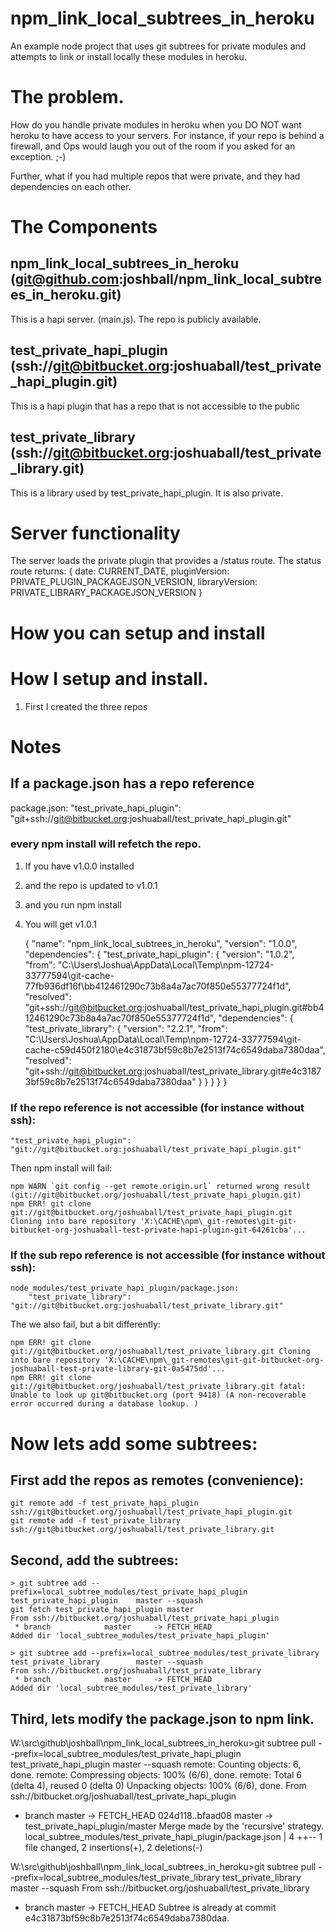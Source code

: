 # npm_link_local_subtrees_in_heroku
An example node project that uses git subtrees for private modules and attempts to link or install locally these modules in heroku.

# The problem.
How do you handle private modules in heroku when you DO NOT want heroku to have access to your servers. For instance, if your
repo is behind a firewall, and Ops would laugh you out of the room if you asked for an exception. ;-)

Further, what if you had multiple repos that were private, and they had dependencies on each other.


# The Components

## npm_link_local_subtrees_in_heroku (git@github.com:joshball/npm_link_local_subtrees_in_heroku.git)
This is a hapi server. (main.js). The repo is publicly available.

## test_private_hapi_plugin (ssh://git@bitbucket.org:joshuaball/test_private_hapi_plugin.git)
This is a hapi plugin that has a repo that is not accessible to the public

## test_private_library (ssh://git@bitbucket.org:joshuaball/test_private_library.git)
This is a library used by test_private_hapi_plugin. It is also private.

# Server functionality
The server loads the private plugin that provides a /status route. The status route returns:
    {
        date: CURRENT_DATE,
        pluginVersion: PRIVATE_PLUGIN_PACKAGEJSON_VERSION,
        libraryVersion: PRIVATE_LIBRARY_PACKAGEJSON_VERSION
    }

# How you can setup and install


# How I setup and install.
1. First I created the three repos


# Notes

## If a package.json has a repo reference
package.json: "test_private_hapi_plugin": "git+ssh://git@bitbucket.org:joshuaball/test_private_hapi_plugin.git"

### every npm install will refetch the repo.
1. If you have v1.0.0 installed
2. and the repo is updated to v1.0.1
3. and you run npm install
4. You will get v1.0.1

    {
      "name": "npm_link_local_subtrees_in_heroku",
      "version": "1.0.0",
      "dependencies": {
        "test_private_hapi_plugin": {
          "version": "1.0.2",
          "from": "C:\\Users\\Joshua\\AppData\\Local\\Temp\\npm-12724-33777594\\git-cache-77fb936df16f\\bb412461290c73b8a4a7ac70f850e55377724f1d",
          "resolved": "git+ssh://git@bitbucket.org:joshuaball/test_private_hapi_plugin.git#bb412461290c73b8a4a7ac70f850e55377724f1d",
          "dependencies": {
            "test_private_library": {
              "version": "2.2.1",
              "from": "C:\\Users\\Joshua\\AppData\\Local\\Temp\\npm-12724-33777594\\git-cache-c59d450f2180\\e4c31873bf59c8b7e2513f74c6549daba7380daa",
              "resolved": "git+ssh://git@bitbucket.org:joshuaball/test_private_library.git#e4c31873bf59c8b7e2513f74c6549daba7380daa"
            }
          }
        }
      }
    }



### If the repo reference is not accessible (for instance without ssh):
    "test_private_hapi_plugin": "git://git@bitbucket.org:joshuaball/test_private_hapi_plugin.git"

Then npm install will fail:

    npm WARN `git config --get remote.origin.url` returned wrong result (git://git@bitbucket.org/joshuaball/test_private_hapi_plugin.git)
    npm ERR! git clone git://git@bitbucket.org/joshuaball/test_private_hapi_plugin.git Cloning into bare repository 'X:\CACHE\npm\_git-remotes\git-git-bitbucket-org-joshuaball-test-private-hapi-plugin-git-64261cba'...

### If the sub repo reference is not accessible (for instance without ssh):
    node_modules/test_private_hapi_plugin/package.json:
        "test_private_library": "git://git@bitbucket.org:joshuaball/test_private_library.git"

The we also fail, but a bit differently:

    npm ERR! git clone git://git@bitbucket.org/joshuaball/test_private_library.git Cloning into bare repository 'X:\CACHE\npm\_git-remotes\git-git-bitbucket-org-joshuaball-test-private-library-git-0a5475dd'...
    npm ERR! git clone git://git@bitbucket.org/joshuaball/test_private_library.git fatal: Unable to look up git@bitbucket.org (port 9418) (A non-recoverable error occurred during a database lookup. )

# Now lets add some subtrees:

## First add the repos as remotes (convenience):
    git remote add -f test_private_hapi_plugin  ssh://git@bitbucket.org/joshuaball/test_private_hapi_plugin.git
    git remote add -f test_private_library      ssh://git@bitbucket.org/joshuaball/test_private_library.git

## Second, add the subtrees:

    > git subtree add --prefix=local_subtree_modules/test_private_hapi_plugin     test_private_hapi_plugin    master --squash
    git fetch test_private_hapi_plugin master
    From ssh://bitbucket.org/joshuaball/test_private_hapi_plugin
     * branch            master     -> FETCH_HEAD
    Added dir 'local_subtree_modules/test_private_hapi_plugin'

    > git subtree add --prefix=local_subtree_modules/test_private_library         test_private_library        master --squash
    From ssh://bitbucket.org/joshuaball/test_private_library
     * branch            master     -> FETCH_HEAD
    Added dir 'local_subtree_modules/test_private_library'

## Third, lets modify the package.json to npm link.



W:\src\github\joshball\npm_link_local_subtrees_in_heroku>git subtree pull --prefix=local_subtree_modules/test_private_hapi_plugin    test_private_hapi_plugin    master --squash
remote: Counting objects: 6, done.
remote: Compressing objects: 100% (6/6), done.
remote: Total 6 (delta 4), reused 0 (delta 0)
Unpacking objects: 100% (6/6), done.
From ssh://bitbucket.org/joshuaball/test_private_hapi_plugin
 * branch            master     -> FETCH_HEAD
   024d118..bfaad08  master     -> test_private_hapi_plugin/master
Merge made by the 'recursive' strategy.
 local_subtree_modules/test_private_hapi_plugin/package.json | 4 ++--
 1 file changed, 2 insertions(+), 2 deletions(-)

W:\src\github\joshball\npm_link_local_subtrees_in_heroku>git subtree pull --prefix=local_subtree_modules/test_private_library        test_private_library        master --squash
From ssh://bitbucket.org/joshuaball/test_private_library
 * branch            master     -> FETCH_HEAD
Subtree is already at commit e4c31873bf59c8b7e2513f74c6549daba7380daa.